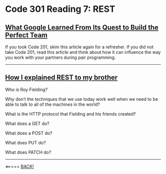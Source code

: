# Code 301 Reading 7: REST

## [What Google Learned From Its Quest to Build the Perfect Team](https://www.google.com/amp/mobile.nytimes.com/2016/02/28/magazine/what-google-learned-from-its-quest-to-build-the-perfect-team.amp.html)

If you took Code 201, skim this article again for a refresher. If you did not take Code 201, read this article and think about how it can influence the way you work with your partners during pair programming.

---

## [How I explained REST to my brother](https://gist.github.com/brookr/5977550)

Who is Roy Fielding?

Why don’t the techniques that we use today work well
when we need to be able to talk to all of the machines in the world?

What is the HTTP protocol that Fielding and his friends created?

What does a GET do?

What does a POST do?

What does PUT do?

What does PATCH do?

---

<===== [BACK!](README.md)

